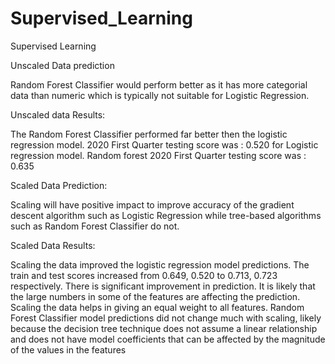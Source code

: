 # Supervised_Learning
Supervised Learning


Unscaled Data prediction 

Random Forest Classifier would perform better as it has more categorial data than numeric which is typically not suitable for Logistic Regression.




Unscaled data Results:

The Random Forest Classifier performed far better then the logistic regression model. 2020 First Quarter testing score was : 0.520 for Logistic regression model. Random forest 2020 First Quarter testing score was : 0.635



Scaled Data Prediction:

Scaling will have positive impact to improve accuracy of the gradient descent algorithm such as Logistic Regression while tree-based algorithms such as Random Forest Classifier do not. 


Scaled Data Results:

Scaling the data improved the logistic regression model predictions. The train and test scores increased from 0.649, 0.520 to 0.713, 0.723 respectively. 
There is significant improvement in prediction. It is likely that the large numbers in some of the features are affecting the prediction. Scaling the data helps in giving an equal weight to all features.
Random Forest Classifier model predictions did not change much with scaling, likely because the decision tree technique does not assume a linear relationship and does not have model coefficients that can 
be affected by the magnitude of the values in the features